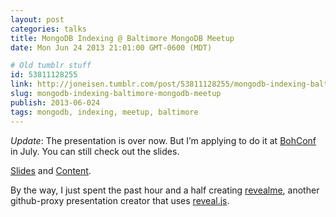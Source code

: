 ```yaml
---
layout: post
categories: talks
title: MongoDB Indexing @ Baltimore MongoDB Meetup
date: Mon Jun 24 2013 21:01:00 GMT-0600 (MDT)

# Old tumblr stuff
id: 53811128255
link: http://joneisen.tumblr.com/post/53811128255/mongodb-indexing-baltimore-mongodb-meetup
slug: mongodb-indexing-baltimore-mongodb-meetup
publish: 2013-06-024
tags: mongodb, indexing, meetup, baltimore
---
```



*Update*: The presentation is over now. But I’m applying to do it at
[BohConf](http://bohconf.com) in July. You can still check out the
slides.

[Slides](http://revealme.herokuapp.com/yanatan16/mongodb-indexing-presentation)
and
[Content](https://github.com/yanatan16/mongodb-indexing-presentation).

By the way, I just spent the past hour and a half creating
[revealme](http://revealme.herokuapp.com), another github-proxy
presentation creator that uses
[reveal.js](http://lab.hakim.se/reveal-js).

